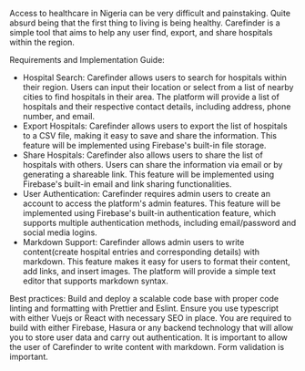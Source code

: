 Access to healthcare in Nigeria can be very difficult and painstaking. Quite absurd being that the first thing to living is being healthy. Carefinder is a simple tool that aims to help any user find, export, and share hospitals within the region. 


Requirements and Implementation Guide:
- Hospital Search:
Carefinder allows users to search for hospitals within their region. Users can input their location or select from a list of nearby cities to find hospitals in their area. The platform will provide a list of hospitals and their respective contact details, including address, phone number, and email.
- Export Hospitals:
Carefinder allows users to export the list of hospitals to a CSV file, making it easy to save and share the information. This feature will be implemented using Firebase's built-in file storage.
- Share Hospitals:
Carefinder also allows users to share the list of hospitals with others. Users can share the information via email or by generating a shareable link. This feature will be implemented using Firebase's built-in email and link sharing functionalities.
- User Authentication:
Carefinder requires admin users to create an account to access the platform's admin features. This feature will be implemented using Firebase's built-in authentication feature, which supports multiple authentication methods, including email/password and social media logins.
- Markdown Support:
Carefinder allows admin users to write content(create hospital entries and corresponding details) with markdown. This feature makes it easy for users to format their content, add links, and insert images. The platform will provide a simple text editor that supports markdown syntax.

Best practices:
Build and deploy a scalable code base with proper code linting and formatting with Prettier and Eslint.
Ensure you use typescript with either Vuejs or React with necessary SEO in place.
You are required to build with either Firebase, Hasura or any backend technology that will allow you to store user data and carry out authentication.
It is important to allow the user of Carefinder to write content with markdown.
Form validation is important.
